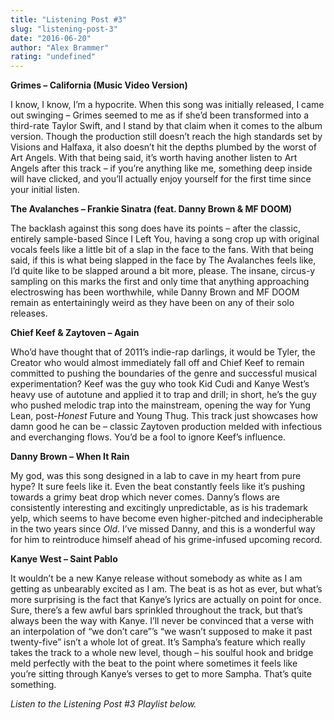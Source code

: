 ```yaml
---
title: "Listening Post #3"
slug: "listening-post-3"
date: "2016-06-20"
author: "Alex Brammer"
rating: "undefined"
---
```


**Grimes – California (Music Video Version)**

I know, I know, I’m a hypocrite. When this song was initially released, I came out swinging – Grimes seemed to me as if she’d been transformed into a third-rate Taylor Swift, and I stand by that claim when it comes to the album version. Though the production still doesn’t reach the high standards set by Visions and Halfaxa, it also doesn’t hit the depths plumbed by the worst of Art Angels. With that being said, it’s worth having another listen to Art Angels after this track – if you’re anything like me, something deep inside will have clicked, and you’ll actually enjoy yourself for the first time since your initial listen.

**The Avalanches – Frankie Sinatra (feat. Danny Brown & MF DOOM)**

The backlash against this song does have its points – after the classic, entirely sample-based Since I Left You, having a song crop up with original vocals feels like a little bit of a slap in the face to the fans. With that being said, if this is what being slapped in the face by The Avalanches feels like, I’d quite like to be slapped around a bit more, please. The insane, circus-y sampling on this marks the first and only time that anything approaching electroswing has been worthwhile, while Danny Brown and MF DOOM remain as entertainingly weird as they have been on any of their solo releases.

**Chief Keef & Zaytoven – Again**

Who’d have thought that of 2011’s indie-rap darlings, it would be Tyler, the Creator who would almost immediately fall off and Chief Keef to remain committed to pushing the boundaries of the genre and successful musical experimentation? Keef was the guy who took Kid Cudi and Kanye West’s heavy use of autotune and applied it to trap and drill; in short, he’s the guy who pushed melodic trap into the mainstream, opening the way for Yung Lean, post-_Honest_ Future and Young Thug. This track just showcases how damn good he can be – classic Zaytoven production melded with infectious and everchanging flows. You’d be a fool to ignore Keef’s influence.

**Danny Brown – When It Rain**

My god, was this song designed in a lab to cave in my heart from pure hype? It sure feels like it. Even the beat constantly feels like it’s pushing towards a grimy beat drop which never comes. Danny’s flows are consistently interesting and excitingly unpredictable, as is his trademark yelp, which seems to have become even higher-pitched and indecipherable in the two years since _Old_. I’ve missed Danny, and this is a wonderful way for him to reintroduce himself ahead of his grime-infused upcoming record.

**Kanye West – Saint Pablo**

It wouldn’t be a new Kanye release without somebody as white as I am getting as unbearably excited as I am. The beat is as hot as ever, but what’s more surprising is the fact that Kanye’s lyrics are actually on point for once. Sure, there’s a few awful bars sprinkled throughout the track, but that’s always been the way with Kanye. I’ll never be convinced that a verse with an interpolation of “we don’t care”’s “we wasn’t supposed to make it past twenty-five” isn’t a whole lot of great. It’s Sampha’s feature which really takes the track to a whole new level, though – his soulful hook and bridge meld perfectly with the beat to the point where sometimes it feels like you’re sitting through Kanye’s verses to get to more Sampha. That’s quite something.

_Listen to the Listening Post #3 Playlist below._
